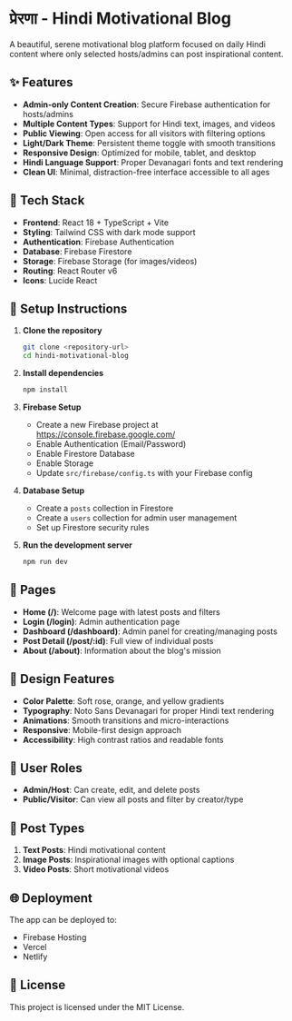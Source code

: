 # प्रेरणा - Hindi Motivational Blog

A beautiful, serene motivational blog platform focused on daily Hindi content where only selected hosts/admins can post inspirational content.

## ✨ Features

- **Admin-only Content Creation**: Secure Firebase authentication for hosts/admins
- **Multiple Content Types**: Support for Hindi text, images, and videos
- **Public Viewing**: Open access for all visitors with filtering options
- **Light/Dark Theme**: Persistent theme toggle with smooth transitions
- **Responsive Design**: Optimized for mobile, tablet, and desktop
- **Hindi Language Support**: Proper Devanagari fonts and text rendering
- **Clean UI**: Minimal, distraction-free interface accessible to all ages

## 🚀 Tech Stack

- **Frontend**: React 18 + TypeScript + Vite
- **Styling**: Tailwind CSS with dark mode support
- **Authentication**: Firebase Authentication
- **Database**: Firebase Firestore
- **Storage**: Firebase Storage (for images/videos)
- **Routing**: React Router v6
- **Icons**: Lucide React

## 🔧 Setup Instructions

1. **Clone the repository**
   ```bash
   git clone <repository-url>
   cd hindi-motivational-blog
   ```

2. **Install dependencies**
   ```bash
   npm install
   ```

3. **Firebase Setup**
   - Create a new Firebase project at https://console.firebase.google.com/
   - Enable Authentication (Email/Password)
   - Enable Firestore Database
   - Enable Storage
   - Update `src/firebase/config.ts` with your Firebase config

4. **Database Setup**
   - Create a `posts` collection in Firestore
   - Create a `users` collection for admin user management
   - Set up Firestore security rules

5. **Run the development server**
   ```bash
   npm run dev
   ```

## 📱 Pages

- **Home (/)**: Welcome page with latest posts and filters
- **Login (/login)**: Admin authentication page
- **Dashboard (/dashboard)**: Admin panel for creating/managing posts
- **Post Detail (/post/:id)**: Full view of individual posts
- **About (/about)**: Information about the blog's mission

## 🎨 Design Features

- **Color Palette**: Soft rose, orange, and yellow gradients
- **Typography**: Noto Sans Devanagari for proper Hindi text rendering
- **Animations**: Smooth transitions and micro-interactions
- **Responsive**: Mobile-first design approach
- **Accessibility**: High contrast ratios and readable fonts

## 🔐 User Roles

- **Admin/Host**: Can create, edit, and delete posts
- **Public/Visitor**: Can view all posts and filter by creator/type

## 🎯 Post Types

1. **Text Posts**: Hindi motivational content
2. **Image Posts**: Inspirational images with optional captions
3. **Video Posts**: Short motivational videos

## 🌐 Deployment

The app can be deployed to:
- Firebase Hosting
- Vercel
- Netlify

## 📄 License

This project is licensed under the MIT License.